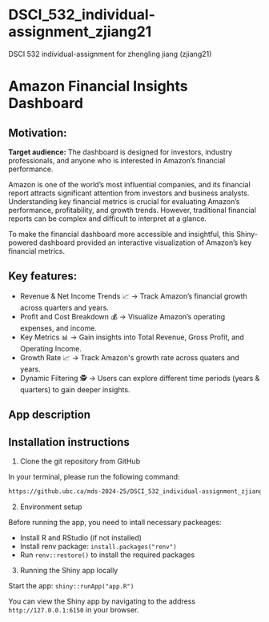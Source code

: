 # DSCI_532_individual-assignment_zjiang21

DSCI 532 individual-assignment for zhengling jiang (zjiang21)

# Amazon Financial Insights Dashboard

## Motivation:
**Target audience:** The dashboard is designed for investors, industry professionals, and anyone who is interested in Amazon’s financial performance.

Amazon is one of the world’s most influential companies, and its financial report attracts significant attention from investors and business analysts. Understanding key financial metrics is crucial for evaluating Amazon’s performance, profitability, and growth trends. However, traditional financial reports can be complex and difficult to interpret at a glance. 

To make the financial dashboard more accessible and insightful, this Shiny-powered dashboard provided an interactive visualization of Amazon’s key financial metrics.

## Key features:
- Revenue & Net Income Trends 📈 -> Track Amazon’s financial growth across quarters and years.
- Profit and Cost Breakdown 💰 -> Visualize Amazon’s operating expenses, and income.
- Key Metrics 📊 -> Gain insights into Total Revenue, Gross Profit, and Operating Income.
- Growth Rate 📈 -> Track Amazon's growth rate across quaters and years.
- Dynamic Filtering 🕵 -> Users can explore different time periods (years & quarters) to gain deeper insights.

## App description

## Installation instructions
1. Clone the git repository from GitHub

In your terminal, please run the following command:

```bash
https://github.ubc.ca/mds-2024-25/DSCI_532_individual-assignment_zjiang21.git
```

2. Environment setup

Before running the app, you need to intall necessary packeages: 

- Install R and RStudio (if not installed)
- Install renv package: `install.packages("renv")`
- Run `renv::restore()` to install the required packages


3.  Running the Shiny app locally

Start the app: `shiny::runApp("app.R")`


You can view the Shiny app by navigating to the address `http://127.0.0.1:6150` in your browser.

